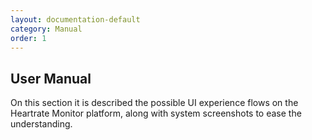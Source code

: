 ```yaml
---
layout: documentation-default
category: Manual
order: 1
---
```


## User Manual

On this section it is described the possible UI experience flows on the Heartrate Monitor platform, along with system screenshots to ease the understanding.

